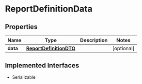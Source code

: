 

# ReportDefinitionData


## Properties

Name | Type | Description | Notes
------------ | ------------- | ------------- | -------------
**data** | [**ReportDefinitionDTO**](ReportDefinitionDTO.md) |  |  [optional]


## Implemented Interfaces

* Serializable


